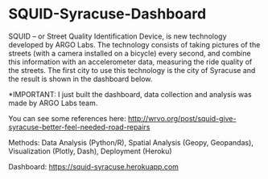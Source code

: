 # SQUID-Syracuse-Dashboard

SQUID – or Street Quality Identification Device, is new technology developed by ARGO Labs. The technology consists of taking pictures of the streets (with a camera installed on a bicycle) every second, and combine this information with an accelerometer data, measuring the ride quality of the streets. The first city to use this technology is the city of Syracuse and the result is shown in the dashboard below.
 
*IMPORTANT: I just built the dashboard, data collection and analysis was made by ARGO Labs team. 

You can see some references here: http://wrvo.org/post/squid-give-syracuse-better-feel-needed-road-repairs
 
Methods: Data Analysis (Python/R), Spatial Analysis (Geopy, Geopandas), Visualization (Plotly, Dash), Deployment (Heroku)
 
Dashboard: https://squid-syracuse.herokuapp.com
